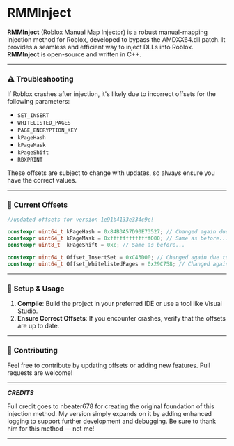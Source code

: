 
# RMMInject

**RMMInject** (Roblox Manual Map Injector) is a robust manual-mapping injection method for Roblox, developed to bypass the AMDXX64.dll patch. It provides a seamless and efficient way to inject DLLs into Roblox. **RMMInject** is open-source and written in C++.

---

### ⚠️ **Troubleshooting**

If Roblox crashes after injection, it's likely due to incorrect offsets for the following parameters:

- `SET_INSERT`
- `WHITELISTED_PAGES`
- `PAGE_ENCRYPTION_KEY`
- `kPageHash`
- `kPageMask`
- `kPageShift`
- `RBXPRINT`

These offsets are subject to change with updates, so always ensure you have the correct values.

---

### 📜 **Current Offsets**

```cpp
//updated offsets for version-1e91b4133e334c9c!

constexpr uint64_t kPageHash = 0x84B3A57D90E73527; // Changed again due to update...
constexpr uint64_t kPageMask = 0xfffffffffffff000; // Same as before...
constexpr uint8_t  kPageShift = 0xc; // Same as before...

constexpr uint64_t Offset_InsertSet = 0xC43D00; // Changed again due to update...
constexpr uint64_t Offset_WhitelistedPages = 0x29C758; // Changed again due to update...
```

---

### 🔧 **Setup & Usage**

1. **Compile**: Build the project in your preferred IDE or use a tool like Visual Studio.
3. **Ensure Correct Offsets**: If you encounter crashes, verify that the offsets are up to date.

---

### 📝 **Contributing**

Feel free to contribute by updating offsets or adding new features. Pull requests are welcome!

---

_**CREDITS**_

Full credit goes to nbeater678 for creating the original foundation of this injection method. My version simply expands on it by adding enhanced logging to support further development and debugging. Be sure to thank him for this method — not me!

---
